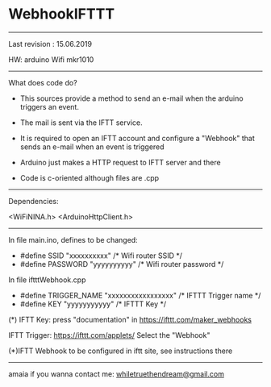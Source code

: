 # WebhookIFTTT
******************************************************************************************************************************
Last revision : 15.06.2019

HW:  arduino Wifi mkr1010
******************************************************************************************************************************
What does code do?
- This sources provide a method to send an e-mail when the arduino triggers an event. 
- The mail is sent via the IFTT service.
- It is required to open an IFTT account and configure a "Webhook" that sends an e-mail when an event is triggered
- Arduino just makes a HTTP request to IFTT server and there 

- Code is c-oriented although files are .cpp 
******************************************************************************************************************************
Dependencies:

 <WiFiNINA.h>
 <ArduinoHttpClient.h>

******************************************************************************************************************************
In file main.ino, defines to be changed:

- #define SSID     "xxxxxxxxxx"             /* Wifi router SSID */
- #define	PASSWORD "yyyyyyyyyy"             /* Wifi router password */

In file iftttWebhook.cpp

- #define TRIGGER_NAME "xxxxxxxxxxxxxxxxx"                      /* IFTTT Trigger name */
- #define KEY "yyyyyyyyyyy"                                     /* IFTTT Key */


(*)
IFTT Key:
press "documentation" in 
https://ifttt.com/maker_webhooks 

IFTT Trigger:
https://ifttt.com/applets/ 
Select the "Webhook"

(*)IFTT Webhook to be configured in iftt site, see instructions there

******************************************************************************************************************************
amaia if you wanna contact me: whiletruethendream@gmail.com

